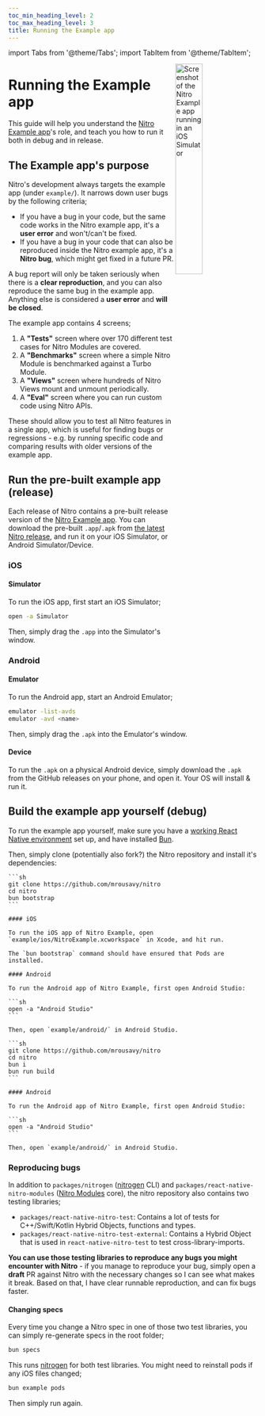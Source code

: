 ```yaml
---
toc_min_heading_level: 2
toc_max_heading_level: 3
title: Running the Example app
---
```


import Tabs from '@theme/Tabs';
import TabItem from '@theme/TabItem';

<img
    align="right"
    alt="Screenshot of the Nitro Example app running in an iOS Simulator"
    src="/img/nitro-example-ios-simulator.png"
    width="33%" />

# Running the Example app

This guide will help you understand the [Nitro Example app](https://github.com/mrousavy/nitro/tree/main/example)'s role, and teach you how to run it both in debug and in release.

## The Example app's purpose

Nitro's development always targets the example app (under `example/`). It narrows down user bugs by the following criteria;

- If you have a bug in your code, but the same code works in the Nitro example app, it's a **user error** and won't/can't be fixed.
- If you have a bug in your code that can also be reproduced inside the Nitro example app, it's a **Nitro bug**, which might get fixed in a future PR.

A bug report will only be taken seriously when there is a **clear reproduction**, and you can also reproduce the same bug in the example app. Anything else is considered a **user error** and **will be closed**.


The example app contains 4 screens;

1. A **"Tests"** screen where over 170 different test cases for Nitro Modules are covered.
2. A **"Benchmarks"** screen where a simple Nitro Module is benchmarked against a Turbo Module.
3. A **"Views"** screen where hundreds of Nitro Views mount and unmount periodically.
4. A **"Eval"** screen where you can run custom code using Nitro APIs.

These should allow you to test all Nitro features in a single app, which is useful for finding bugs or regressions - e.g. by running specific code and comparing results with older versions of the example app.

## Run the pre-built example app (release)

Each release of Nitro contains a pre-built release version of the [Nitro Example app](https://github.com/mrousavy/nitro/tree/main/example). You can download the pre-built `.app`/`.apk` from [the latest Nitro release](https://github.com/mrousavy/nitro/releases/latest), and run it on your iOS Simulator, or Android Simulator/Device.

### iOS

#### Simulator

To run the iOS app, first start an iOS Simulator;

```sh
open -a Simulator
```

Then, simply drag the `.app` into the Simulator's window.

### Android

#### Emulator

To run the Android app, start an Android Emulator;

```sh
emulator -list-avds
emulator -avd <name>
```

Then, simply drag the `.apk` into the Emulator's window.

#### Device

To run the `.apk` on a physical Android device, simply download the `.apk` from the GitHub releases on your phone, and open it. Your OS will install & run it.

## Build the example app yourself (debug)

To run the example app yourself, make sure you have a [working React Native environment](https://reactnative.dev/docs/environment-setup) set up, and have installed [Bun](https://bun.com).

Then, simply clone (potentially also fork?) the Nitro repository and install it's dependencies:


<Tabs groupId="host-os">
  <TabItem value="macos" label="macOS" default>

    ```sh
    git clone https://github.com/mrousavy/nitro
    cd nitro
    bun bootstrap
    ```

    #### iOS

    To run the iOS app of Nitro Example, open `example/ios/NitroExample.xcworkspace` in Xcode, and hit run.

    The `bun bootstrap` command should have ensured that Pods are installed.

    #### Android

    To run the Android app of Nitro Example, first open Android Studio:

    ```sh
    open -a "Android Studio"
    ```

    Then, open `example/android/` in Android Studio.

  </TabItem>
  <TabItem value="other" label="Windows/Linux">

    ```sh
    git clone https://github.com/mrousavy/nitro
    cd nitro
    bun i
    bun run build
    ```

    #### Android

    To run the Android app of Nitro Example, first open Android Studio:

    ```sh
    open -a "Android Studio"
    ```

    Then, open `example/android/` in Android Studio.

  </TabItem>
</Tabs>

### Reproducing bugs

In addition to `packages/nitrogen` ([nitrogen](nitrogen) CLI) and `packages/react-native-nitro-modules` ([Nitro Modules](nitro-modules) core), the nitro repository also contains two testing libraries;

- `packages/react-native-nitro-test`: Contains a lot of tests for C++/Swift/Kotlin Hybrid Objects, functions and types.
- `packages/react-native-nitro-test-external`: Contains a Hybrid Object that is used in `react-native-nitro-test` to test cross-library-imports.

**You can use those testing libraries to reproduce any bugs you might encounter with Nitro** - if you manage to reproduce your bug, simply open a **draft** PR against Nitro with the necessary changes so I can see what makes it break. Based on that, I have clear runnable reproduction, and can fix bugs faster.

#### Changing specs

Every time you change a Nitro spec in one of those two test libraries, you can simply re-generate specs in the root folder;

```sh
bun specs
```

This runs [nitrogen](nitrogen) for both test libraries. You might need to reinstall pods if any iOS files changed;

```sh
bun example pods
```

Then simply run again.
